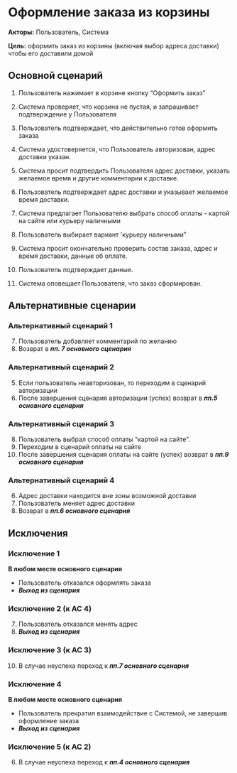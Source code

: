 ﻿# Оформление заказа из корзины

**Акторы:** Пользователь, Система

**Цель:** оформить заказ из корзины (включая выбор адреса доставки) чтобы его доставили домой

## Основной сценарий

1. Пользователь нажимает в корзине кнопку “Оформить заказ”

2. Система проверяет, что корзина не пустая, и запрашивает подтверждение у Пользователя

3. Пользователь подтверждает, что действительно готов оформить заказа

4. Система удостоверяется, что Пользователь авторизован, адрес доставки указан.

5. Система просит подтвердить Пользователя адрес доставки, указать желаемое время и другие комментарии к доставке.

6. Пользователь подтверждает адрес доставки и указывает желаемое время доставки. 

7. Система предлагает Пользователю выбрать способ оплаты - картой на сайте или курьеру наличными

8. Пользователь выбирает вариант 'курьеру наличными”

9. Система просит окончательно проверить состав заказа, адрес и время доставки, данные об оплате.

10. Пользователь подтверждает данные.

11. Система оповещает Пользователя, что заказ сформирован.

## Альтернативные сценарии

### Альтернативный сценарий 1

7. Пользователь добавляет комментарий по желанию
8. Возврат в ***пп. 7 основного сценария***

### Альтернативный сценарий 2

5. Если пользователь неавторизован, то переходим в сценарий авторизации
6. После завершения сценария авторизации (успех) возврат в ***пп.5 основного сценария***

### Альтернативный сценарий 3

8. Пользователь выбрал способ оплаты “картой на сайте”.
9. Переходим в сценарий оплаты на сайте
10. После завершения сценария оплаты на сайте (успех)  возврат в ***пп.9 основного сценария***

### Альтернативный сценарий 4

6. Адрес доставки находится вне зоны возможной доставки
7. Пользователь меняет адрес доставки
8. Возврат в ***пп.6 основного сценария***

## Исключения

### Исключение 1

**В любом месте основного сценария**

- Пользователь отказался оформлять заказа
- ***Выход из сценария***

### Исключение 2 (к АС 4)

7. Пользователь отказался менять адрес
8. ***Выход из сценария***

### Исключение 3 (к АС 3)

10. В случае неуспеха переход к ***пп.7 основного сценария*** 

### Исключение 4

**В любом месте основного сценария**
 
 - Пользователь прекратил взаимодействие с Системой, не завершив оформление заказа
 - ***Выход из сценария***
 
### Исключение 5 (к АС 2)

6. В случае неуспеха переход к ***пп.4 основного сценария***


